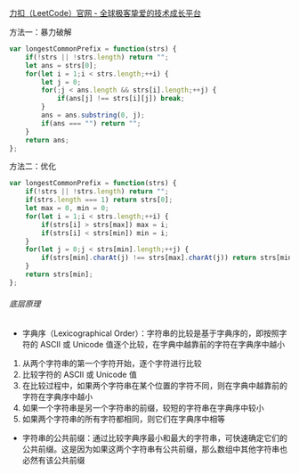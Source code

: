 [力扣（LeetCode）官网 - 全球极客挚爱的技术成长平台](https://leetcode.cn/problems/longest-common-prefix/description/)

方法一：暴力破解

```JavaScript
var longestCommonPrefix = function(strs) {
    if(!strs || !strs.length) return "";
    let ans = strs[0];
    for(let i = 1;i < strs.length;++i) {
        let j = 0;
        for(;j < ans.length && strs[i].length;++j) {
            if(ans[j] !== strs[i][j]) break;
        }
        ans = ans.substring(0, j);
        if(ans === "") return "";
    }
    return ans;
};
```

方法二：优化

```JavaScript
var longestCommonPrefix = function(strs) {
    if(!strs || !strs.length) return "";
    if(strs.length === 1) return strs[0];
    let max = 0, min = 0;
    for(let i = 1;i < strs.length;++i) {
        if(strs[i] > strs[max]) max = i;
        if(strs[i] < strs[min]) min = i;
    }
    for(let j = 0;j < strs[min].length;++j) {
        if(strs[min].charAt(j) !== strs[max].charAt(j)) return strs[min].substring(0, j);
    }
    return strs[min];
};
```

###### 底层原理

- 字典序（Lexicographical Order）：字符串的比较是基于字典序的，即按照字符的 ASCII 或 Unicode 值逐个比较，在字典中越靠前的字符在字典序中越小

1. 从两个字符串的第一个字符开始，逐个字符进行比较
2. 比较字符的 ASCII 或 Unicode 值
3. 在比较过程中，如果两个字符串在某个位置的字符不同，则在字典中越靠前的字符在字典序中越小
4. 如果一个字符串是另一个字符串的前缀，较短的字符串在字典序中较小
5. 如果两个字符串的所有字符都相同，则它们在字典序中相等

- 字符串的公共前缀：通过比较字典序最小和最大的字符串，可快速确定它们的公共前缀。这是因为如果这两个字符串有公共前缀，那么数组中其他字符串也必然有该公共前缀
